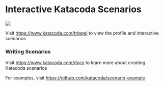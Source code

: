 # Interactive Katacoda Scenarios

[![](http://shields.katacoda.com/katacoda/trippel/count.svg)](https://www.katacoda.com/trippel "Get your profile on Katacoda.com")

Visit https://www.katacoda.com/trippel to view the profile and interactive scenarios

### Writing Scenarios
Visit https://www.katacoda.com/docs to learn more about creating Katacoda scenarios

For examples, visit https://github.com/katacoda/scenario-example
